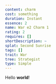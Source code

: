 ```yaml
---
content: charm
cost: something
duration: Instant
essence: 2
name: War e2 Charm 1
rating: 2
requires: []
shortDescription: ~
splat: Second Sunrise
tags: []
trait: War
tree: Strategist
type: Simple
---
```


Hello **world**!
